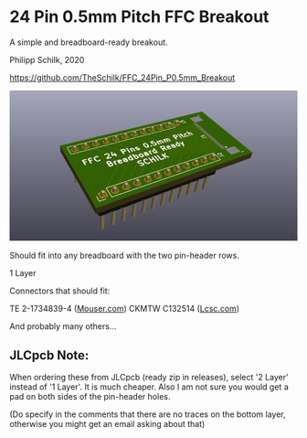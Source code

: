 # 24 Pin 0.5mm Pitch FFC Breakout

A simple and breadboard-ready breakout.

Philipp Schilk, 2020

https://github.com/TheSchilk/FFC_24Pin_P0.5mm_Breakout

![Render](https://github.com/TheSchilk/FFC_24Pin_P0.5mm_Breakout/blob/master/Doc/Render.jpg)



Should fit into any breadboard with the two pin-header rows. 

1 Layer

Connectors that should fit:

TE 2-1734839-4 ([Mouser.com](http://mouser.com/ProductDetail/TE-Connectivity-Buchanan/2-1734839-4?qs=Sm6ibA7evxgHWeCe9t1tOw==))
CKMTW  C132514 ([Lcsc.com](https://lcsc.com/product-detail/FFC-FPC-Connectors_Ckmtw-Shenzhen-Cankemeng-C132514_C132514.html))

And probably many others...

## JLCpcb Note:
When ordering these from JLCpcb (ready zip in releases), select
'2 Layer' instead of '1 Layer'. It is much cheaper. Also I am not sure you would get a pad
on both sides of the pin-header holes. 

(Do specify in the comments that there are no traces on the bottom layer, otherwise you
might get an email asking about that)
